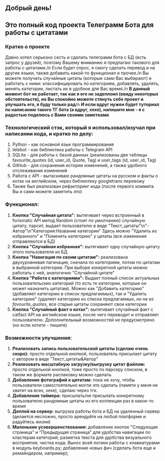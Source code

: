 ## Добрый день!
## Это полный код проекта Телеграмм Бота для работы с цитатами

### Кратко о проекте
Давно хотел серьезно сесть и сделать телеграмм бота с БД (есть запрос у друзей), поэтому Вашему вниманию я предлагаю такового для работы с цитатами./n
Если будет спрос, я смогу сделать перевод и на другие языки, также добавить какой-то функционал и прочее./n
Вы можете получать случайные цитаты (которые сами Вас выбирают) и работать с ними: классифицировать по категориям, добавлять, удалять, менять категории, листать их в удобное для Вас время./n
**В данный момент бот не работает, так как я его не задеплоил (ввиду некоторых обстоятельств), но Вы спокойно можете стянуть себе проект и улучшать его, я буду только рад**/n
**И если вдруг нужен будет туториал по написанию такого ТГ бота (а вдруг, хехе), напишите мне - я с радостью поделюсь с Вами своими заметками**

### Технологический стэк, который я использовал/изучал при написании кода, и кратко по делу:
1) Python - как основной язык программирования
2) telebot - как библиотека работы с Telegram API
3) SQLite - для работы с базой данных (реализованы две таблицы favourite_quotes (id, user_id, Quote, Tag) и user_tags (id, user_id, Tag)
4) GitHub - для сохранения истории изменений, а также удобного отслеживания изменений
5) Работа с API - вытаскиваю рандомные цитаты на русском и факты о котах на английском, через библиотеку googletrans перевожу
6) Также был реализован рефакторинг кода (после первого коммита Вы и сами можете заметить это)

### Функционал:
1) **Кнопка "Случайная цитата":** вытягивает через встроенный в forismatic API метод Random (стоит по умолчанию) случайную цитату, парсит,
                                                                           выдает пользователю в виде "Текст_цитаты"\n"- Автор"\n"Категория:Название категории"
   Здесь можно "Удалить из избранного" и "Поменять категорию" у цитаты (все изменения отправляются в БД)
3) **Кнопка "Случайная избранная":** вытягивает одну случайную цитату этого пользователя из БД
4) **Кнопка "Навигация по своим цитатам":** реализована двухуровневая пагинация, сначала по категориям, потом по цитатам в выбранной категории.
   При выборе конкретной цитаты можно работать с ней, аналогично "Случайной цитате"
6) **Кнопка "Работа с категориями":** Выдает полный список актуальных пользовательских категорий (то есть те категории, которые он может назначить цитатам).
   Можно как "Добавить категорию" (добавляет категорию в список предлагаемых), так и "Удалить категорию"
                                                                                     (удаляет категорию из списка предлагаемых, _но не из favourite_quotes_, все старые цитаты сохраняют свои категории
7) **Кнопка "Случайный факт о котах":** вытягивает случайный факт с catfact API на английском языке, после чего переводит и отправляет пользователю. Дополнительный возможностей не предусмотрено (но если хотите - пишите)

### Возможности улучшения:
1) **Реализовать запись пользовательской цитаты (сделаю очень скоро):** просто отдельной кнопкой, пользователь присылает цитату с автором в виде "Текст_цитаты&Автор"
2) **Реализовать масштабную загрузку/выгрузку цитат файлом:** просто отдельной кнопкой, тоже просто по парсеру списком, в таком же формате распаковку можно сделать
3) **Добавление фотографий к цитатам:** пока не хочу, чтобы пользователи самостоятельно могли это сделать (памяти у меня не хватит на всех, хехе), сделаю через тгк.
4) **Добавление таймера:** присылать/не присылать конкретному пользователю рандомные цитаты из его коллекции раз в какое-то время
5) **Деплой на сервер:** выгрузка работы бота и БД на удаленный сервер (делается несложно, просто арендуйте на любой платформе и радуйтесь жизни)
6) **Маленькие усовершенствования:** добавление кнопок "Следующая страница" и "Предыдущая страница" для удобства навигации по кластерам категорий; разметка текста для удобства визуального восприятия; чистка кода;
   Вынос всей логики работы с клавиатурами в модуль keyboards.py; добавление новых фич (сделать бота еще и ремайндером, например);
